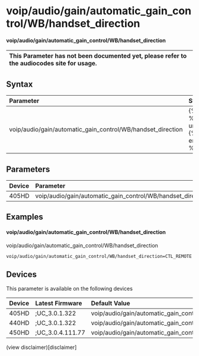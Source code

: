﻿---
description: voip/audio/gain/automatic_gain_control/WB/handset_direction
search:
    keywords: ['voip','audio','gain','automatic_gain_control','WB','handset_direction']
---

# voip/audio/gain/automatic_gain_control/WB/handset_direction

#### voip/audio/gain/automatic_gain_control/WB/handset_direction


| This Parameter has not been documented yet, please refer to the audiocodes site for usage.  |
| :--- |

## Syntax
| Parameter | Syntax |
| :--- | :--- |
|voip/audio/gain/automatic_gain_control/WB/handset_direction | {% raw %} undefined {% endraw %} |

## Parameters
|Device|Parameter|value|Description|
|:---|:---|:---|:---|
| 405HD | voip/audio/gain/automatic_gain_control/WB/handset_direction |  |  |

## Examples
#### voip/audio/gain/automatic_gain_control/WB/handset_direction

voip/audio/gain/automatic_gain_control/WB/handset_direction

```
voip/audio/gain/automatic_gain_control/WB/handset_direction=CTL_REMOTE
```

## Devices
This parameter is available on the following devices

| Device | Latest Firmware | Default Value |
|:---|:---|:---|
| 405HD | ;UC_3.0.1.322 | voip/audio/gain/automatic_gain_control/WB/handset_direction=CTL_REMOTE 
| 440HD | ;UC_3.0.1.322 | voip/audio/gain/automatic_gain_control/WB/handset_direction=CTL_REMOTE 
| 450HD | ;UC_3.0.4.111.77 | voip/audio/gain/automatic_gain_control/WB/handset_direction=CTL_REMOTE 

(view disclaimer)[disclaimer]
